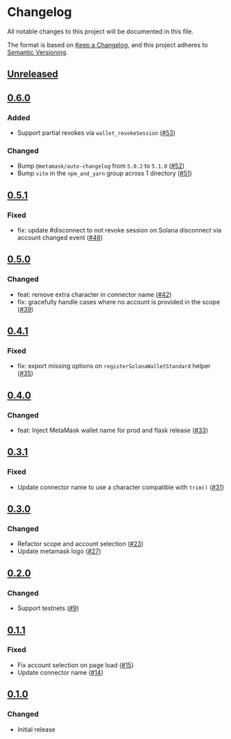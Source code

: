 # Changelog

All notable changes to this project will be documented in this file.

The format is based on [Keep a Changelog](https://keepachangelog.com/en/1.0.0/),
and this project adheres to [Semantic Versioning](https://semver.org/spec/v2.0.0.html).

## [Unreleased]

## [0.6.0]

### Added

- Support partial revokes via `wallet_revokeSession` ([#53](https://github.com/MetaMask/solana-wallet-standard/pull/53))

### Changed

- Bump `@metamask/auto-changelog` from `5.0.2` to `5.1.0` ([#52](https://github.com/MetaMask/solana-wallet-standard/pull/52))
- Bump `vite` in the `npm_and_yarn` group across 1 directory ([#51](https://github.com/MetaMask/solana-wallet-standard/pull/51))

## [0.5.1]

### Fixed

- fix: update #disconnect to not revoke session on Solana disconnect via account changed event ([#48](https://github.com/MetaMask/solana-wallet-standard/pull/48))

## [0.5.0]

### Changed

- feat: remove extra character in connector name ([#42](https://github.com/MetaMask/solana-wallet-standard/pull/42))
- fix: gracefully handle cases where no account is provided in the scope ([#39](https://github.com/MetaMask/solana-wallet-standard/pull/39))

## [0.4.1]

### Fixed

- fix: export missing options on `registerSolanaWalletStandard` helper ([#35](https://github.com/MetaMask/solana-wallet-standard/pull/35))

## [0.4.0]

### Changed

- feat: Inject MetaMask wallet name for prod and flask release ([#33](https://github.com/MetaMask/solana-wallet-standard/pull/33))

## [0.3.1]

### Fixed

- Update connector name to use a character compatible with `trim()` ([#31](https://github.com/MetaMask/solana-wallet-standard/pull/31))

## [0.3.0]

### Changed

- Refactor scope and account selection ([#23](https://github.com/MetaMask/solana-wallet-standard/pull/23))
- Update metamask logo ([#27](https://github.com/MetaMask/solana-wallet-standard/pull/27))

## [0.2.0]

### Changed

- Support testnets ([#9](https://github.com/MetaMask/solana-wallet-standard/pull/9))

## [0.1.1]

### Fixed

- Fix account selection on page load ([#15](https://github.com/MetaMask/solana-wallet-standard/pull/15))
- Update connector name ([#14](https://github.com/MetaMask/solana-wallet-standard/pull/14))

## [0.1.0]

### Changed

- Initial release

[Unreleased]: https://github.com/MetaMask/solana-wallet-standard/compare/v0.6.0...HEAD
[0.6.0]: https://github.com/MetaMask/solana-wallet-standard/compare/v0.5.1...v0.6.0
[0.5.1]: https://github.com/MetaMask/solana-wallet-standard/compare/v0.5.0...v0.5.1
[0.5.0]: https://github.com/MetaMask/solana-wallet-standard/compare/v0.4.1...v0.5.0
[0.4.1]: https://github.com/MetaMask/solana-wallet-standard/compare/v0.4.0...v0.4.1
[0.4.0]: https://github.com/MetaMask/solana-wallet-standard/compare/v0.3.1...v0.4.0
[0.3.1]: https://github.com/MetaMask/solana-wallet-standard/compare/v0.3.0...v0.3.1
[0.3.0]: https://github.com/MetaMask/solana-wallet-standard/compare/v0.2.0...v0.3.0
[0.2.0]: https://github.com/MetaMask/solana-wallet-standard/compare/v0.1.1...v0.2.0
[0.1.1]: https://github.com/MetaMask/solana-wallet-standard/compare/v0.1.0...v0.1.1
[0.1.0]: https://github.com/MetaMask/solana-wallet-standard/releases/tag/v0.1.0
